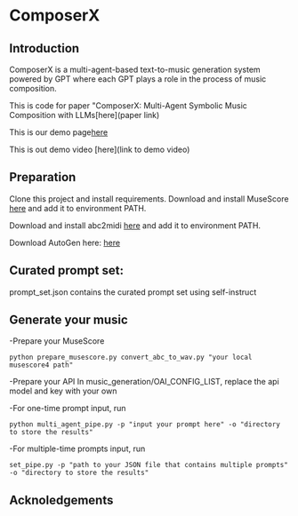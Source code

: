 # ComposerX

## Introduction

ComposerX is a multi-agent-based text-to-music generation system powered by GPT where each GPT plays a role in the process of music composition.

This is code for paper "ComposerX: Multi-Agent Symbolic Music Composition with LLMs[here](paper link)

This is our demo page[here](https://lllindsey0615.github.io/ComposerX_demo/)

This is out demo video [here](link to demo video)


## Preparation

Clone this project and install requirements.
Download and install MuseScore [here](https://musescore.org/en/download) and add it to environment PATH.

Download and install abc2midi [here](https://abcplus.sourceforge.net/) and add it to environment PATH.

Download AutoGen here: [here](https://github.com/microsoft/autogen)

## Curated prompt set:
prompt_set.json contains the curated prompt set using self-instruct


## Generate your music
-Prepare your MuseScore
```
python prepare_musescore.py convert_abc_to_wav.py "your local musescore4 path"
```

-Prepare your API
In music_generation/OAI_CONFIG_LIST, replace the api model and key with your own

-For one-time prompt input, run
```
python multi_agent_pipe.py -p "input your prompt here" -o "directory to store the results"
```

-For multiple-time prompts input, run
```
set_pipe.py -p "path to your JSON file that contains multiple prompts" -o "directory to store the results"
```

## Acknoledgements


